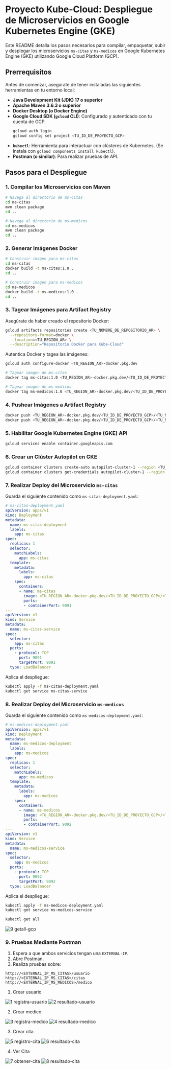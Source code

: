 # Proyecto Kube-Cloud: Despliegue de Microservicios en Google Kubernetes Engine (GKE)

Este README detalla los pasos necesarios para compilar, empaquetar, subir y desplegar los microservicios `ms-citas` y `ms-medicos` en Google Kubernetes Engine (GKE) utilizando Google Cloud Platform (GCP).

## Prerrequisitos

Antes de comenzar, asegúrate de tener instaladas las siguientes herramientas en tu entorno local:

* **Java Development Kit (JDK) 17 o superior**
* **Apache Maven 3.6.3 o superior**
* **Docker Desktop (o Docker Engine)**
* **Google Cloud SDK (`gcloud` CLI)**: Configurado y autenticado con tu cuenta de GCP.
  ```bash
  gcloud auth login
  gcloud config set project <TU_ID_DE_PROYECTO_GCP>
  ```
* **`kubectl`**: Herramienta para interactuar con clústeres de Kubernetes. (Se instala con `gcloud components install kubectl`).
* **Postman (o similar)**: Para realizar pruebas de API.

## Pasos para el Despliegue

### 1. Compilar los Microservicios con Maven

```bash
# Navega al directorio de ms-citas
cd ms-citas
mvn clean package
cd ..

# Navega al directorio de ms-medicos
cd ms-medicos
mvn clean package
cd ..
```

### 2. Generar Imágenes Docker

```bash
# Construir imagen para ms-citas
cd ms-citas
docker build -t ms-citas:1.0 .
cd ..

# Construir imagen para ms-medicos
cd ms-medicos
docker build -t ms-medicos:1.0 .
cd ..
```

### 3. Tagear Imágenes para Artifact Registry

Asegúrate de haber creado el repositorio Docker:

```bash
gcloud artifacts repositories create <TU_NOMBRE_DE_REPOSITORIO_AR> \
  --repository-format=docker \
  --location=<TU_REGION_AR> \
  --description="Repositorio Docker para Kube-Cloud"
```

Autentica Docker y tagea las imágenes:

```bash
gcloud auth configure-docker <TU_REGION_AR>-docker.pkg.dev

# Tagear imagen de ms-citas
docker tag ms-citas:1.0 <TU_REGION_AR>-docker.pkg.dev/<TU_ID_DE_PROYECTO_GCP>/<TU_NOMBRE_DE_REPOSITORIO_AR>/ms-citas:1.0

# Tagear imagen de ms-medicos
docker tag ms-medicos:1.0 <TU_REGION_AR>-docker.pkg.dev/<TU_ID_DE_PROYECTO_GCP>/<TU_NOMBRE_DE_REPOSITORIO_AR>/ms-medicos:1.0
```

### 4. Pushear Imágenes a Artifact Registry

```bash
docker push <TU_REGION_AR>-docker.pkg.dev/<TU_ID_DE_PROYECTO_GCP>/<TU_NOMBRE_DE_REPOSITORIO_AR>/ms-citas:1.0
docker push <TU_REGION_AR>-docker.pkg.dev/<TU_ID_DE_PROYECTO_GCP>/<TU_NOMBRE_DE_REPOSITORIO_AR>/ms-medicos:1.0
```

### 5. Habilitar Google Kubernetes Engine (GKE) API

```bash
gcloud services enable container.googleapis.com
```

### 6. Crear un Clúster Autopilot en GKE

```bash
gcloud container clusters create-auto autopilot-cluster-1 --region <TU_REGION_GCP>
gcloud container clusters get-credentials autopilot-cluster-1 --region <TU_REGION_GCP>
```

### 7. Realizar Deploy del Microservicio `ms-citas`

Guarda el siguiente contenido como `ms-citas-deployment.yaml`:

```yaml
# ms-citas-deployment.yaml
apiVersion: apps/v1
kind: Deployment
metadata:
  name: ms-citas-deployment
  labels:
    app: ms-citas
spec:
  replicas: 1
  selector:
    matchLabels:
      app: ms-citas
  template:
    metadata:
      labels:
        app: ms-citas
    spec:
      containers:
      - name: ms-citas
        image: <TU_REGION_AR>-docker.pkg.dev/<TU_ID_DE_PROYECTO_GCP>/<TU_NOMBRE_DE_REPOSITORIO_AR>/ms-citas:1.0
        ports:
        - containerPort: 9091
---
apiVersion: v1
kind: Service
metadata:
  name: ms-citas-service
spec:
  selector:
    app: ms-citas
  ports:
    - protocol: TCP
      port: 9091
      targetPort: 9091
  type: LoadBalancer
```

Aplica el despliegue:

```bash
kubectl apply -f ms-citas-deployment.yaml
kubectl get service ms-citas-service
```

### 8. Realizar Deploy del Microservicio `ms-medicos`

Guarda el siguiente contenido como `ms-medicos-deployment.yaml`:

```yaml
# ms-medicos-deployment.yaml
apiVersion: apps/v1
kind: Deployment
metadata:
  name: ms-medicos-deployment
  labels:
    app: ms-medicos
spec:
  replicas: 1
  selector:
    matchLabels:
      app: ms-medicos
  template:
    metadata:
      labels:
        app: ms-medicos
    spec:
      containers:
      - name: ms-medicos
        image: <TU_REGION_AR>-docker.pkg.dev/<TU_ID_DE_PROYECTO_GCP>/<TU_NOMBRE_DE_REPOSITORIO_AR>/ms-medicos:1.0
        ports:
        - containerPort: 9092
---
apiVersion: v1
kind: Service
metadata:
  name: ms-medicos-service
spec:
  selector:
    app: ms-medicos
  ports:
    - protocol: TCP
      port: 9092
      targetPort: 9092
  type: LoadBalancer
```

Aplica el despliegue:

```bash
kubectl apply -f ms-medicos-deployment.yaml
kubectl get service ms-medicos-service
```

```bash
kubectl get all
```
![9 getall-gcp](https://github.com/user-attachments/assets/b7b2ecf3-086c-4031-9709-106561ff1b1b)

### 9. Pruebas Mediante Postman

1. Espera a que ambos servicios tengan una `EXTERNAL-IP`.
2. Abre Postman.
3. Realiza pruebas sobre:

```
http://<EXTERNAL_IP_MS_CITAS>/usuario
http://<EXTERNAL_IP_MS_CITAS>/citas
http://<EXTERNAL_IP_MS_MEDICOS>/medico
```

1. Crear usuario

![1 registra-usuario](https://github.com/user-attachments/assets/3db0a71c-84cb-40c2-aa4e-2e04b0bbf202)
![2 resultado-usuario](https://github.com/user-attachments/assets/5e899964-48b7-4ed4-a834-ab3ca801a5a0)

2. Crear medico
   
![3 registra-medico](https://github.com/user-attachments/assets/bc5557c5-9491-442c-924e-a19fd71a7f89)
![4 resultado-medico](https://github.com/user-attachments/assets/56aab328-60ee-4487-a0f6-0d73fb78ccdd)

3. Crear cita
   
![5 registro-cita](https://github.com/user-attachments/assets/bf240479-f5ca-454d-aa99-ffe8cac80596)
![6 resultado-cita](https://github.com/user-attachments/assets/2dc4ba13-1236-4dd3-a3a8-93cfdb50f159)

4. Ver Cita
   
![7 obtener-cita](https://github.com/user-attachments/assets/459258e9-f2d3-4fab-99da-c4b88658e93d)
![8 resultado-cita](https://github.com/user-attachments/assets/37ea81fb-546e-49ca-a412-35a21e56f1f4)












